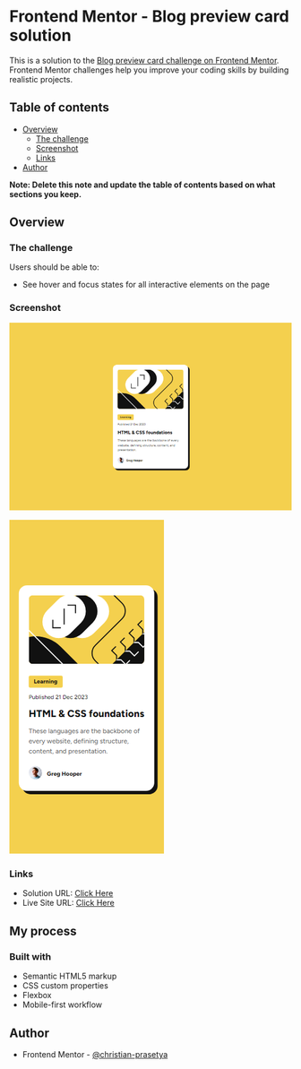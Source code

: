 # Frontend Mentor - Blog preview card solution

This is a solution to the [Blog preview card challenge on Frontend Mentor](https://www.frontendmentor.io/challenges/blog-preview-card-ckPaj01IcS). Frontend Mentor challenges help you improve your coding skills by building realistic projects. 

## Table of contents

- [Overview](#overview)
  - [The challenge](#the-challenge)
  - [Screenshot](#screenshot)
  - [Links](#links)
- [Author](#author)

**Note: Delete this note and update the table of contents based on what sections you keep.**

## Overview

### The challenge

Users should be able to:

- See hover and focus states for all interactive elements on the page

### Screenshot

![Desktop Version](./result/desktop-1440.png)

![Mobile Version](./result/mobile-375.png)

### Links

- Solution URL: [Click Here](https://github.com/christian-prasetya/FEM_blog-preview-card)
- Live Site URL: [Click Here](https://christian-prasetya.github.io/FEM_blog-preview-card/)

## My process

### Built with

- Semantic HTML5 markup
- CSS custom properties
- Flexbox
- Mobile-first workflow

## Author

- Frontend Mentor - [@christian-prasetya](https://www.frontendmentor.io/profile/christian-prasetya)
